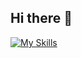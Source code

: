 ## Hi there 👋

[![My Skills](https://skillicons.dev/icons?i=js,html,css,react)](https://skillicons.dev)
